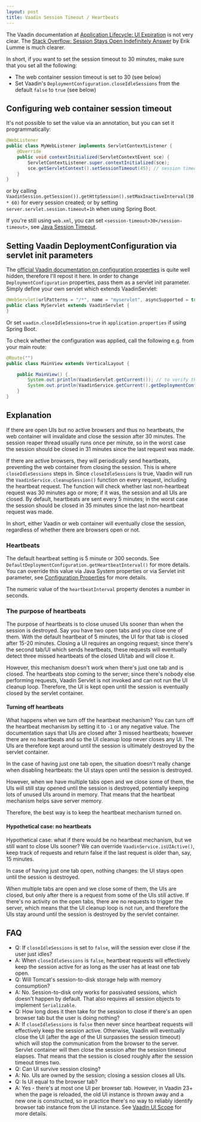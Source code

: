 ```yaml
---
layout: post
title: Vaadin Session Timeout / Heartbeats
---
```


The Vaadin documentation at [Application Lifecycle: UI Expiration](https://vaadin.com/docs/latest/advanced/application-lifecycle#application.lifecycle.ui-expiration)
is not very clear. The [Stack Overflow: Session Stays Open Indefinitely Answer](https://stackoverflow.com/a/60560014/377320)
by Erik Lumme is much clearer.

In short, if you want to set the session timeout to 30 minutes, make sure that you set all the following:

* The web container session timeout is set to 30 (see below)
* Set Vaadin's `DeploymentConfiguration.closeIdleSessions` from the default `false` to `true` (see below)

## Configuring web container session timeout

It's not possible to set the value via an annotation, but you can set it programmatically:

```java
@WebListener
public class MyWebListener implements ServletContextListener {
    @Override
    public void contextInitialized(ServletContextEvent sce) {      
        ServletContextListener.super.contextInitialized(sce);
        sce.getServletContext().setSessionTimeout(45); // session timeout in minutes
    }
}
```

or by calling `VaadinSession.getSession()).getHttpSession().setMaxInactiveInterval(30 * 60)` for every session created;
or by setting `server.servlet.session.timeout=1h` when using Spring Boot.

If you're still using `web.xml`, you can set `<session-timeout>30</session-timeout>`, see [Java Session Timeout](https://www.baeldung.com/servlet-session-timeout).

## Setting Vaadin DeploymentConfiguration via servlet init parameters

The [official Vaadin documentation on configuration properties](https://vaadin.com/docs/latest/configuration/properties)
is quite well hidden, therefore I'll repost it here.
In order to change `DeploymentConfiguration` properties, pass them as a servlet init parameter.
Simply define your own servlet which extends VaadinServlet:

```java
@WebServlet(urlPatterns = "/*", name = "myservlet", asyncSupported = true, initParams = {@WebInitParam(name = InitParameters.SERVLET_PARAMETER_CLOSE_IDLE_SESSIONS, value = "true")})
public class MyServlet extends VaadinServlet {
}
```
Or set `vaadin.closeIdleSessions=true` in `application.properties` if using Spring Boot.

To check whether the configuration was applied, call the following e.g. from your main route:
```java
@Route("")
public class MainView extends VerticalLayout {

    public MainView() {
        System.out.println(VaadinServlet.getCurrent()); // to verify that the servlet class is MyServlet
        System.out.println(VaadinService.getCurrent().getDeploymentConfiguration().isCloseIdleSessions()); // should print "true"
    }
}
```

## Explanation

If there are open UIs but no active browsers and thus no heartbeats, the web container
will invalidate and close the session after 30 minutes. The session reaper thread usually
runs once per minute, so in the worst case the session should be closed in 31 minutes since
the last request was made.

If there are active browsers, they will periodically send heartbeats, preventing the
web container from closing the session. This is where `closeIdleSessions` steps in. Since
`closeIdleSessions` is true, Vaadin will run the `VaadinService.cleanupSession()` function
on every request, including the heartbeat request. The function will check whether
last non-heartbeat request was 30 minutes ago or more; if it was, the session and all UIs are closed.
By default, heartbeats are sent every 5 minutes; in the worst case the session should be closed in 35 minutes since
the last non-heartbeat request was made.

In short, either Vaadin or web container will eventually close the session, regardless of
whether there are browsers open or not.

### Heartbeats

The default heartbeat setting is 5 minute or 300 seconds. See `DefaultDeploymentConfiguration.getHeartbeatInterval()`
for more details. You can override this value via Java System properties or via Servlet init parameter,
see [Configuration Properties](https://vaadin.com/docs/latest/configuration/properties) for more details.

The numeric value of the `heartbeatInterval` property denotes a number in seconds.

### The purpose of heartbeats

The purpose of heartbeats is to close unused UIs sooner than when the session is destroyed. Say you have two open tabs
and you close one of them. With the default heartbeat of 5 minutes, the UI for that tab is closed after 15-20 minutes.
Closing a UI requires an ongoing request; since there's the second tab/UI which sends heartbeats, these requests will
eventually detect three missed heartbeats of the closed UI/tab and will close it.

However, this mechanism doesn't work when there's just one tab and is closed. The heartbeats stop coming to the server;
since there's nobody else performing requests, Vaadin Servlet is not invoked and can not run the UI cleanup loop.
Therefore, the UI is kept open until the session is eventually closed by the servlet container.

#### Turning off heartbeats

What happens when we turn off the heartbeat mechanism? You can turn off the heartbeat mechanism by setting it to `-1` or any negative value.
The documentation says that UIs are closed after 3 missed heartbeats;
however there are no heartbeats and so the UI cleanup loop never closes any UI. The UIs are therefore kept around until
the session is ultimately destroyed by the servlet container.

In the case of having just one tab open, the situation doesn't really change when disabling heartbeats: the UI stays open until the session is destroyed.

However, when we have multiple tabs open and we close some of them, the UIs will still stay opened until the session is destroyed,
potentially keeping lots of unused UIs around in memory. That means that the heartbeat mechanism helps save server memory.

Therefore, the best way is to keep the heartbeat mechanism turned on.

#### Hypothetical case: no heartbeats

Hypothetical case: what if there would be no heartbeat mechanism, but we still want to close UIs sooner? We can override `VaadinService.isUIActive()`,
keep track of requests and return false if the last request is older than, say, 15 minutes.

In case of having just one tab open, nothing changes: the UI stays open until the session is destroyed.

When multiple tabs are open and we close some of them, the UIs are closed, but only after there is a request from some of the UIs still active.
If there's no activity on the open tabs, there are no requests to trigger the server, which means that the UI cleanup loop is not run, and therefore the UIs
stay around until the session is destroyed by the servlet container.

## FAQ

* Q: If `closeIdleSessions` is set to `false`, will the session ever close if the user just idles?
* A: When `closeIdleSessions` is `false`, heartbeat requests will effectively keep the session active for as long as the user has at least one tab open.
* Q: Will Tomcat's session-to-disk storage help with memory consumption?
* A: No. Session-to-disk only works for passivated sessions, which doesn't happen by default. That also requires all session objects to implement `Serializable`.
* Q: How long does it then take for the session to close if there's an open browser tab but the user is doing nothing?
* A: If `closeIdleSessions` is `false` then never since heartbeat requests will effectively keep the session active.
     Otherwise, Vaadin will eventually close the UI (after the age of the UI surpasses the session timeout) which will stop the communication from the browser to the server.
     Servlet container will then close the session after the session timeout elapses. That means that the session is closed roughly after the session timeout times two.
* Q: Can UI survive session closing?
* A: No. UIs are owned by the session; closing a session closes all UIs.
* Q: Is UI equal to the browser tab?
* A: Yes - there's at most one UI per browser tab. However, in Vaadin 23+ when the page is reloaded, the old UI instance is thrown away and a new one is constructed,
  so in practice there's no way to reliably identify browser tab instance from the UI instance. See [Vaadin UI Scope](../vaadin-ui-scope/) for more details.
